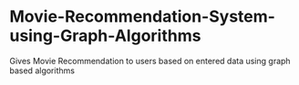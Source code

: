 # Movie-Recommendation-System-using-Graph-Algorithms
Gives Movie Recommendation to users based on entered data using graph based algorithms
